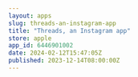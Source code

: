 ```yaml
---
layout: apps
slug: threads-an-instagram-app
title: "Threads, an Instagram app"
store: apple
app_id: 6446901002
date: 2024-02-12T15:47:05Z
published: 2023-12-14T08:00:00Z
---
```

